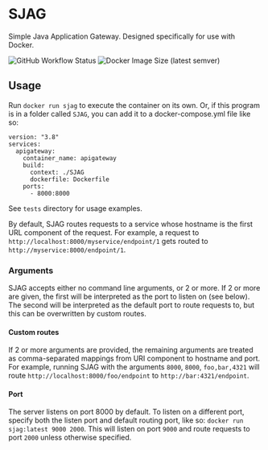 # SJAG
Simple Java Application Gateway. Designed specifically for use with Docker.

![GitHub Workflow Status](https://img.shields.io/github/workflow/status/TheBicPen/SJAG/Docker%20Integration%20Tests)
![Docker Image Size (latest semver)](https://img.shields.io/docker/image-size/thebicpen/sjag?sort=semver)

## Usage
Run `docker run sjag` to execute the container on its own.
Or, if this program is in a folder called `SJAG`, you can add it to a docker-compose.yml file like so: 
```
version: "3.8"
services:
  apigateway:
    container_name: apigateway
    build:
      context: ./SJAG
      dockerfile: Dockerfile
    ports:
      - 8000:8000
```

See `tests` directory for usage examples.

By default, SJAG routes requests to a service whose hostname is the first URL component of the request.
For example, a request to `http://localhost:8000/myservice/endpoint/1` gets routed to `http://myservice:8000/endpoint/1`.

### Arguments
SJAG accepts either no command line arguments, or 2 or more.
If 2 or more are given, the first will be interpreted as the port to listen on (see below).
The second will be interpreted as the default port to route requests to, but this can be overwritten by custom routes.

#### Custom routes
If 2 or more arguments are provided, the remaining arguments are treated as comma-separated mappings from URI component to hostname and port.
For example, running SJAG with the arguments `8000`, `8000`, `foo,bar,4321` will route `http://localhost:8000/foo/endpoint` to `http://bar:4321/endpoint`.

#### Port
The server listens on port 8000 by default. 
To listen on a different port, specify both the listen port and default routing port, 
like so: `docker run sjag:latest 9000 2000`. This will listen on port `9000` and route requests to port `2000` unless otherwise specified.
